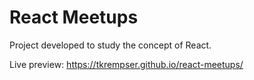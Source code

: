 # React Meetups

Project developed to study the concept of React.

Live preview: https://tkrempser.github.io/react-meetups/
